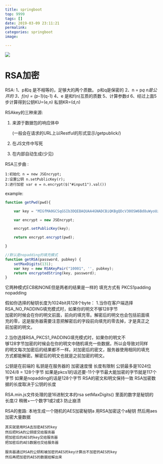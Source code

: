 ```yaml
---
title: springboot
top: 9999
tags: []
date: 2019-03-09 23:11:21
permalink:
categories: springboot
image:

---
```


<p class="description"></p>

<meta name="referrer" content="no-referrer" />

<img src="http://blog-mamba.oss-cn-beijing.aliyuncs.com/springboot/title.png">

<!-- more -->

# RSA加密

RSA:
1、p和q 是不相等的，足够大的两个质数。 p和q是保密的
2、n = p*q n是公开的
3、f(n) = (p-1)*(q-1)
4、e 是和f(n)互质的质数
5、计算参数d
6、经过上面5步计算得到公钥KU=(e,n) 私钥KR=(d,n)



RSAkey的三种来源:

1. 来源于数据包的响应体中

   (一般会在请求的URL上以Restful的形式显示/getpublick/)

2. 在JS文件中写死

3. 在内部自动生成(少见)



RSA三步曲 :

```
1:初始化 n = new JSEncrypt;
2:设置公钥 n.setPublicKey(r);
3:进行加密 var e = n.encrypt($("#input1").val())
```

example:

```javascript
function getPwd(pwd){

	var key = "MIGfMA0GCSqGSIb3DQEBAQUAA4GNADCBiQKBgQDcV30OSW6Bd8uWyoUzajb7Rwe7NH9J8czQZSgGv9LBk0QZevURdhbME0GbCHS79mOP3+/KgvYZR5NakGd/ZGcagxhoCCY6sDYKA5iTQaXCbg5dhpfviWnj3ck0iGIVCf26QaquJttWsHEU3C0lwkJzGDTC0QjPnV4HwgDd70BcuwIDAQAB";

	var encrypt = new JSEncrypt;

    encrypt.setPublicKey(key);

    return encrypt.encrypt(pwd);

}
```

```javascript
//默认是nopadding的填充模式
function getRSA(password, pubkey) {
    setMaxDigits(131);
    var key = new RSAKeyPair("10001", '', pubkey);
    return encryptedString(key, password);
}
```

它两种模式ECB和NONE但是两者的结果是一样的 
填充方式有
PKCS1padding
nopadding

假如你选择的秘钥长度为1024bit共128个byte：
1.当你在客户端选择RSA_NO_PADDING填充模式时，如果你的明文不够128字节  
加密的时候会在你的明文前面，前向的填充零。解密后的明文也会包括前面填  
充的零，这是服务器需要注意把解密后的字段前向填充的零去掉，才是真正之  
前加密的明文。  

2.当你选择RSA_PKCS1_PADDING填充模式时，如果你的明文不  
够128字节加密的时候会在你的明文中随机填充一些数据，所以会导致对同样  
的明文每次加密后的结果都不一样。对加密后的密文，服务器使用相同的填充  
方式都能解密。解密后的明文也就是之前加密的明文。  

公钥是在前端的
私钥是在服务器的
加密速度慢 长度有限制
公钥最多是1024位 1024/8 =  128个字节
如果是pkcs1的话还要-11个字节最大能加密的字节就是117个字节
如果是nopadding的话是128个字节
RSA的密文和明文保持一致
RSA加密数据的长度取决于公钥的长度

RSA.min.js文件处理的是16进制文本的rsa
setMaxDigits() 里面的数字是秘钥的  长度/2 稍微+一个数字1或2或3 防止崩溃

RSA的套路:
    本地生成一个随机的AES加密秘钥a
    用RSA加密这个a秘钥
    然后用aes加密大量数据  

```
其实就是用RSA去加密AES的key
然后把RSA的公钥提交给服务器
把加密后的AES的key交给服务器
把加密后的AES数据也交给服务器

服务器通过RSA的公钥和被加密的AES的key计算出不加密的AES的key
然后再把加密的AES的数据给解出来
```



